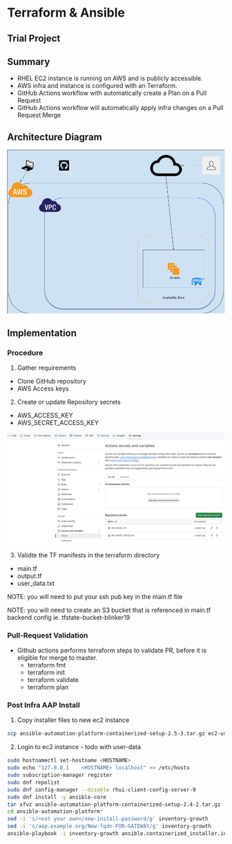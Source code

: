 # Terraform & Ansible
## Trial Project

## Summary

- RHEL EC2 instance is running on AWS and is publicly accessible.
- AWS infra and instance is configured with an Terraform.
- GitHub Actions workflow with automatically create a Plan on a Pull Request
- GitHub Actions workflow will automatically apply infra changes on a Pull Request Merge


## Architecture Diagram

![Architecture Diagram](images/simple.png)

## Implementation
### Procedure
1. Gather requirements
  - Clone GitHub repository
  - AWS Access keys
2. Create or update Repository secrets 
  - AWS_ACCESS_KEY
  - AWS_SECRET_ACCESS_KEY

![Actions Secrets](images/github_secrets.png)

3. Validte the TF manifests in the terraform directory
  - main.tf
  - output.tf
  - user_data.txt

NOTE: you will need to put your ssh pub key in the main.tf file

NOTE: you will need to create an S3 bucket that is referenced in main.tf backend config ie. tfstate-bucket-blinker19

### Pull-Request Validation

- Github actions performs terraform steps to validate PR, before it is eligible for merge to master.
  - terraform fmt
  - terraform init
  - terraform validate
  - terraform plan

### Post Infra AAP Install

1. Copy installer files to new ec2 instance
```sh
scp ansible-automation-platform-containerized-setup-2.5-3.tar.gz ec2-user@pubIP:/home/ec2-user/
```

2. Login to ec2 instance - todo with user-data
```sh
sudo hostnamectl set-hostname <HOSTNAME>
sudo echo "127.0.0.1    <HOSTNAME> localhost" >> /etc/hosts
sudo subscription-manager register
sudo dnf repolist
sudo dnf config-manager --disable rhui-client-config-server-9
sudo dnf install -y ansible-core
tar xfvz ansible-automation-platform-containerized-setup-2.4-2.tar.gz
cd ansible-automation-platform*
sed -i 's/<set your own>/new-install-password/g' inventory-growth 
sed -i 's/aap.example.org/New-fqdn-FOR-GATEWAY/g' inventory-growth 
ansible-playbook -i inventory-growth ansible.containerized_installer.install -e ansible_connection=local
```